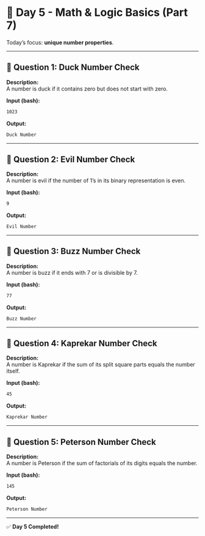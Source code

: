 # 📅 Day 5 - Math & Logic Basics (Part 7)

Today’s focus: **unique number properties**.

---

## 🔹 Question 1: Duck Number Check

**Description:**  
A number is duck if it contains zero but does not start with zero.

**Input (bash):**

```bash
1023
```

**Output:**

```bash
Duck Number
```

---

## 🔹 Question 2: Evil Number Check

**Description:**  
A number is evil if the number of 1’s in its binary representation is even.

**Input (bash):**

```bash
9
```

**Output:**

```bash
Evil Number
```

---

## 🔹 Question 3: Buzz Number Check

**Description:**  
A number is buzz if it ends with 7 or is divisible by 7.

**Input (bash):**

```bash
77
```

**Output:**

```bash
Buzz Number
```

---

## 🔹 Question 4: Kaprekar Number Check

**Description:**  
A number is Kaprekar if the sum of its split square parts equals the number itself.

**Input (bash):**

```bash
45
```

**Output:**

```bash
Kaprekar Number
```

---

## 🔹 Question 5: Peterson Number Check

**Description:**  
A number is Peterson if the sum of factorials of its digits equals the number.

**Input (bash):**

```bash
145
```

**Output:**

```bash
Peterson Number
```

---

✅ **Day 5 Completed!**
